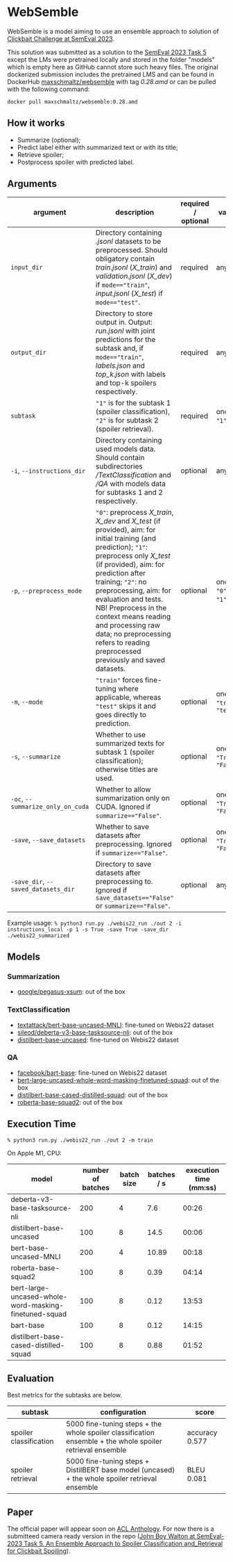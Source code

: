 # WebSemble

WebSemble is a model aiming to use an ensemble approach to solution of [Clickbait Challenge at SemEval 2023](https://pan.webis.de/semeval23/pan23-web/clickbait-challenge.html#evaluation).

This solution was submitted as a solution to the [SemEval 2023 Task 5](https://pan.webis.de/semeval23/pan23-web/clickbait-challenge.html#evaluation) except the LMs were pretrained locally and stored in the folder "models" which is empty here as GitHub cannot store such heavy files. The original dockerized submission includes the pretrained LMS and can be found in DockerHub [maxschmaltz/websemble](https://hub.docker.com/repository/docker/maxschmaltz/websemble/general) with tag _0.28.amd_ or can be pulled with the following command:

```shell
docker pull maxschmaltz/websemble:0.28.amd
```

## How it works
* Summarize (optional);
* Predict label either with summarized text or with its title;
* Retrieve spoiler;
* Postprocess spoiler with predicted label.

## Arguments

| argument                             | description                                                                                                                                                                                                                                                                                                                                                                                                  | required / optional | values                     | default                  |
|--------------------------------------|--------------------------------------------------------------------------------------------------------------------------------------------------------------------------------------------------------------------------------------------------------------------------------------------------------------------------------------------------------------------------------------------------------------|---------------------|----------------------------|--------------------------|
| `input_dir`                          | Directory containing *.jsonl* datasets to be preprocessed. Should obligatory contain *train.jsonl* (*X_train*) and *validation.jsonl* (*X_dev*) if `mode=="train"`, *input.jsonl* (*X_test*) if `mode=="test"`.                                                                                                                                                                                              | required            | any `str`                  | `"./webis22_run"`        |
| `output_dir`                         | Directory to store output in. Output: *run.jsonl* with joint predictions for the subtask and, if `mode=="train"`, *labels.json* and *top_k.json* with labels and top-k spoilers respectively.                                                                                                                                                                                                                | required            | any `str`                  | `"./out"`                |
| `subtask`                            | `"1"` is for the subtask 1 (spoiler classification), `"2"` is for subtask 2 (spoiler retrieval).                                                                                                                                                                                                                                                                                                             | required            | one of `"1"`, `"2"`        | `"2"`                    |
| `-i`, `--instructions_dir`           | Directory containing used models data. Should contain subdirectories */TextClassification* and */QA* with models data for subtasks 1 and 2 respectively.                                                                                                                                                                                                                                                     | optional            | any `str`                  | `"./instructions_local"` |
| `-p`, `--preprocess_mode`            | `"0"`: preprocess *X_train*, *X_dev* and *X_test* (if provided), aim: for initial training (and prediction); `"1"`: preprocess only *X_test* (if provided), aim: for prediction after training; `"2"`: no preprocessing, aim: for evaluation and tests. NB! Preprocess in the context means reading and processing raw data; no preprocessing refers to reading preprocessed previously and saved datasets.  | optional            | one of `"0"`, `"1"`, `"2"` | `"1"`                    |
| `-m`, `--mode`                       | `"train"` forces fine-tuning where applicable, whereas `"test"` skips it and goes directly to prediction.                                                                                                                                                                                                                                                                                                    | optional            | one of `"train"`, `"test"` | `"test"`                 |
| `-s`, `--summarize`                  | Whether to use summarized texts for subtask 1 (spoiler classification); otherwise titles are used.                                                                                                                                                                                                                                                                                                           | optional            | one of `"True"`, `"False"` | `"False"`                |
| `-oc`, `--summarize_only_on_cuda`    | Whether to allow summarization only on CUDA. Ignored if `summarize=="False"`.                                                                                                                                                                                                                                                                                                                                | optional            | one of `"True"`, `"False"` | `"True"`                 |
| `-save`, `--save_datasets`           | Whether to save datasets after preprocessing. Ignored if `summarize=="False"`.                                                                                                                                                                                                                                                                                                                               | optional            | one of `"True"`, `"False"` | `"False"`                |
| `-save_dir`, `--saved_datasets_dir`  | Directory to save datasets after preprocessing to. Ignored if `save_datasets=="False"` or `summarize=="False"`.                                                                                                                                                                                                                                                                                              | optional            | any `str`                  | `"./webis22_summarized"` |

Example usage: `% python3 run.py ./webis22_run ./out 2 -i instructions_local -p 1 -s True -save True -save_dir ./webis22_summarized`

## Models

### Summarization

* [google/pegasus-xsum](https://huggingface.co/google/pegasus-xsum): out of the box

### TextClassification

* [textattack/bert-base-uncased-MNLI](https://huggingface.co/textattack/bert-base-uncased-MNLI): fine-tuned on Webis22 dataset
* [sileod/deberta-v3-base-tasksource-nli](https://huggingface.co/sileod/deberta-v3-base-tasksource-nli): out of the box
* [distilbert-base-uncased](https://huggingface.co/distilbert-base-uncased): fine-tuned on Webis22 dataset

### QA

* [facebook/bart-base](https://huggingface.co/facebook/bart-base): fine-tuned on Webis22 dataset
* [bert-large-uncased-whole-word-masking-finetuned-squad](https://huggingface.co/bert-large-uncased-whole-word-masking-finetuned-squad): out of the box
* [distilbert-base-cased-distilled-squad](https://huggingface.co/distilbert-base-cased-distilled-squad): out of the box
* [roberta-base-squad2](https://huggingface.co/deepset/roberta-base-squad2): out of the box

## Execution Time

`% python3 run.py ./webis22_run ./out 2 -m train`

On Apple M1, CPU:

| model                                                 | number of batches | batch size | batches / s | execution time (mm:ss) |
|-------------------------------------------------------|-------------------|------------|-------------|------------------------|
| deberta-v3-base-tasksource-nli                        | 200               | 4          | 7.6         | 00:26                  |
| distilbert-base-uncased                               | 100               | 8          | 14.5        | 00:06                  |
| bert-base-uncased-MNLI                                | 200               | 4          | 10.89       | 00:18                  |
| roberta-base-squad2                                   | 100               | 8          | 0.39        | 04:14                  |
| bert-large-uncased-whole-word-masking-finetuned-squad | 100               | 8          | 0.12        | 13:53                  |
| bart-base                                             | 100               | 8          | 0.12        | 14:15                  |
| distilbert-base-cased-distilled-squad                 | 100               | 8          | 0.88        | 01:52                  |

## Evaluation

Best metrics for the subtasks are below.

| subtask                   | configuration                                     | score      |
|---------------------------|---------------------------------------------------|------------|
| spoiler classification    | 5000 fine-tuning steps + the whole spoiler classification ensemble + the whole spoiler retrieval ensemble | accuracy 0.577          |
| spoiler retrieval         | 5000 fine-tuning steps + DistilBERT base model (uncased) + the whole spoiler retrieval ensemble                                               | BLEU 0.081          |

## Paper

The official paper will appear soon on [ACL Anthology](https://aclanthology.org). For now there is a submitteed camera ready version in the repo ([John Boy Walton at SemEval-2023 Task 5. An Ensemble Approach to Spoiler Classification and_Retrieval for Clickbait Spoiling](./John%20Boy%20Walton%20at%20SemEval-2023%20Task%205.%20An%20Ensemble%20Approach%20to%20Spoiler%20Classification%20and_Retrieval%20for%20Clickbait%20Spoiling.pdf)).